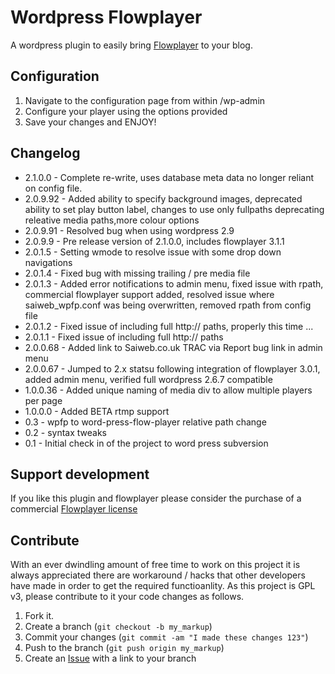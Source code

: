 Wordpress Flowplayer
====================

A wordpress plugin to easily bring [Flowplayer](http://flowplayer.org) to your blog.

Configuration
-------------

1. Navigate to the configuration page from within /wp-admin
2. Configure your player using the options provided
3. Save your changes and ENJOY!

Changelog
---------
* 2.1.0.0 	- Complete re-write, uses database meta data no longer reliant on config file.
* 2.0.9.92 	- Added ability to specify background images, deprecated ability to set play button label, changes to use only fullpaths deprecating releative media paths,more colour options
* 2.0.9.91	- Resolved bug when using wordpress 2.9
* 2.0.9.9	- Pre release version of 2.1.0.0, includes flowplayer 3.1.1
* 2.0.1.5	- Setting wmode to resolve issue with some drop down navigations
* 2.0.1.4	- Fixed bug with missing trailing / pre media file
* 2.0.1.3	- Added error notifications to admin menu, fixed issue with rpath, commercial flowplayer support added, resolved issue where saiweb_wpfp.conf was being overwritten, removed rpath from config file
* 2.0.1.2	- Fixed issue of including full http:// paths, properly this time ...
* 2.0.1.1	- Fixed issue of including full http:// paths
* 2.0.0.68	- Added link to Saiweb.co.uk TRAC via Report bug link in admin menu
* 2.0.0.67	- Jumped to 2.x statsu following integration of flowplayer 3.0.1, added admin menu, verified full wordpress 2.6.7 compatible
* 1.0.0.36	- Added unique naming of media div to allow multiple players per page
* 1.0.0.0	- Added BETA rtmp support
* 0.3		- wpfp to word-press-flow-player relative path change
* 0.2		- syntax tweaks
* 0.1		- Initial check in of the project to word press subversion

Support development
-------------------
If you like this plugin and flowplayer please consider the purchase of a commercial [Flowplayer license](http://flowplayer.org/download/index.html?aff=100)

Contribute
----------

With an ever dwindling amount of free time to work on this project it is always appreciated there are workaround / hacks that other developers have made in order to get the required functioanlity.
As this project is GPL v3, please contribute to it your code changes as follows.

1. Fork it.
2. Create a branch (`git checkout -b my_markup`)
3. Commit your changes (`git commit -am "I made these changes 123"`)
4. Push to the branch (`git push origin my_markup`)
5. Create an [Issue][1] with a link to your branch

[1]: https://github.com/Oneiroi/wordpress-flowplayer/issues
